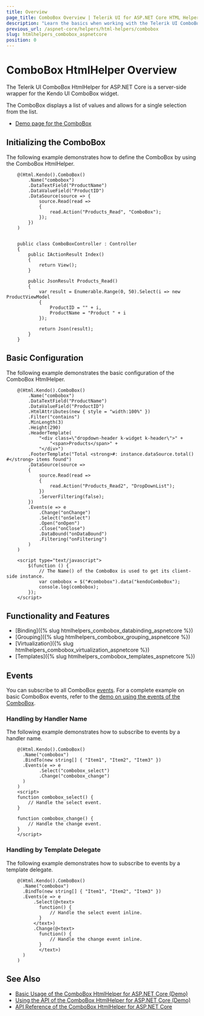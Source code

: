 ```yaml
---
title: Overview
page_title: ComboBox Overview | Telerik UI for ASP.NET Core HTML Helpers
description: "Learn the basics when working with the Telerik UI ComboBox HtmlHelper for ASP.NET Core (MVC 6 or ASP.NET Core MVC)."
previous_url: /aspnet-core/helpers/html-helpers/combobox
slug: htmlhelpers_combobox_aspnetcore
position: 0
---
```


# ComboBox HtmlHelper Overview

The Telerik UI ComboBox HtmlHelper for ASP.NET Core is a server-side wrapper for the Kendo UI ComboBox widget.

The ComboBox displays a list of values and allows for a single selection from the list.

* [Demo page for the ComboBox](https://demos.telerik.com/aspnet-core/combobox/index)

## Initializing the ComboBox

The following example demonstrates how to define the ComboBox by using the ComboBox HtmlHelper.

```Razor
    @(Html.Kendo().ComboBox()
        .Name("combobox")
        .DataTextField("ProductName")
        .DataValueField("ProductID")
        .DataSource(source => {
            source.Read(read =>
            {
                read.Action("Products_Read", "ComboBox");
            });
        })
    )
```
```Controller

    public class ComboBoxController : Controller
    {
        public IActionResult Index()
        {
            return View();
        }

        public JsonResult Products_Read()
        {
            var result = Enumerable.Range(0, 50).Select(i => new ProductViewModel
            {
                ProductID = "" + i,
                ProductName = "Product " + i
            });

            return Json(result);
        }
    }
```

## Basic Configuration

The following example demonstrates the basic configuration of the ComboBox HtmlHelper.

```
    @(Html.Kendo().ComboBox()
        .Name("combobox")
        .DataTextField("ProductName")
        .DataValueField("ProductID")
        .HtmlAttributes(new { style = "width:100%" })
        .Filter("contains")
        .MinLength(3)
        .Height(290)
        .HeaderTemplate(
            "<div class=\"dropdown-header k-widget k-header\">" +
                "<span>Products</span>" +
            "</div>")
        .FooterTemplate("Total <strong>#: instance.dataSource.total() #</strong> items found")
        .DataSource(source =>
        {
            source.Read(read =>
            {
                read.Action("Products_Read2", "DropDownList");
            })
            .ServerFiltering(false);
        })
        .Events(e => e
            .Change("onChange")
            .Select("onSelect")
            .Open("onOpen")
            .Close("onClose")
            .DataBound("onDataBound")
            .Filtering("onFiltering")
        )
    )

    <script type="text/javascript">
        $(function () {
            // The Name() of the ComboBox is used to get its client-side instance.
            var combobox = $("#combobox").data("kendoComboBox");
            console.log(combobox);
        });
    </script>
```

## Functionality and Features

* [Binding]({% slug htmlhelpers_combobox_databinding_aspnetcore %})
* [Grouping]({% slug htmlhelpers_combobox_grouping_aspnetcore %})
* [Virtualization]({% slug htmlhelpers_combobox_virtualization_aspnetcore %})
* [Templates]({% slug htmlhelpers_combobox_templates_aspnetcore %})

## Events

You can subscribe to all ComboBox [events](http://docs.telerik.com/kendo-ui/api/javascript/ui/combobox#events). For a complete example on basic ComboBox events, refer to the [demo on using the events of the ComboBox](https://demos.telerik.com/aspnet-core/combobox/events).

### Handling by Handler Name

The following example demonstrates how to subscribe to events by a handler name.

        @(Html.Kendo().ComboBox()
          .Name("combobox")
          .BindTo(new string[] { "Item1", "Item2", "Item3" })
          .Events(e => e
                .Select("combobox_select")
                .Change("combobox_change")
          )
        )
        <script>
        function combobox_select() {
            // Handle the select event.
        }

        function combobox_change() {
            // Handle the change event.
        }
        </script>

### Handling by Template Delegate

The following example demonstrates how to subscribe to events by a template delegate.

        @(Html.Kendo().ComboBox()
          .Name("combobox")
          .BindTo(new string[] { "Item1", "Item2", "Item3" })
          .Events(e => e
              .Select(@<text>
                function() {
                    // Handle the select event inline.
                }
              </text>)
              .Change(@<text>
                function() {
                    // Handle the change event inline.
                }
                </text>)
          )
        )

## See Also

* [Basic Usage of the ComboBox HtmlHelper for ASP.NET Core (Demo)](https://demos.telerik.com/aspnet-core/combobox)
* [Using the API of the ComboBox HtmlHelper for ASP.NET Core (Demo)](https://demos.telerik.com/aspnet-core/combobox/api)
* [API Reference of the ComboBox HtmlHelper for ASP.NET Core](/api/combobox)
